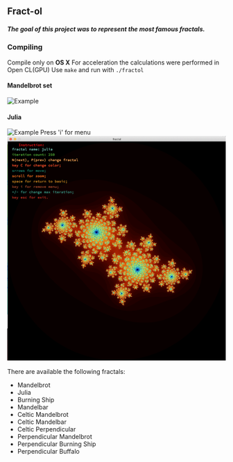 ## Fract-ol
##### The goal of this project was to represent the most famous fractals.

### Compiling
Compile only on **OS X**
For acceleration the calculations were performed in Open CL(GPU)
Use `make` and run with `./fractol`
#### Mandelbrot set
![Example](https://github.com/LailaShellie/gifs/blob/master/gif_fractol/Mand.gif)
#### Julia
![Example](https://github.com/LailaShellie/gifs/blob/master/gif_fractol/Julia.gif)
 Press 'i' for menu
 ![Example](https://github.com/Ahmad-Buglen/fractal/blob/master/img/menu.png)
 
There are available the following fractals:

* Mandelbrot
* Julia
* Burning Ship
* Mandelbar
* Celtic Mandelbrot
* Celtic Mandelbar
* Celtic Perpendicular
* Perpendicular Mandelbrot
* Perpendicular Burning Ship
* Perpendicular Buffalo
